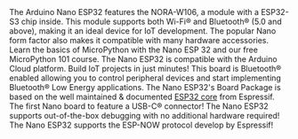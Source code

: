 <FeatureDescription>
The Arduino Nano ESP32 features the NORA-W106, a module with a ESP32-S3 chip inside. This module supports both Wi-Fi® and Bluetooth® (5.0 and above), making it an ideal device for IoT development. The popular Nano form factor also makes it compatible with many hardware accessories.
</FeatureDescription>

<FeatureList>

<Feature title="MicroPython 101" image="core">
Learn the basics of MicroPython with the Nano ESP
32 and our free MicroPython 101 course.
  <FeatureWrapper>
    <FeatureLink title="MicroPython 101" url="/micropython-course"/>
  </FeatureWrapper>
</Feature>

<Feature title="Arduino Cloud" image="wifi">
The Nano ESP32 is compatible with the Arduino Cloud platform. Build IoT projects in just minutes!
<FeatureWrapper>
  <FeatureLink title="Go to Platform" url="https://create.arduino.cc/iot/"/>
</FeatureWrapper>
</Feature>

<Feature title="Bluetooth®" image="bluetooth">
This board is Bluetooth® enabled allowing you to control peripheral devices and start implementing Bluetooth® Low Energy applications.
</Feature>

<Feature title="ESP32 Platform" image="mcu">
The Nano ESP32's Board Package is based on the well maintained & documented <a href="https://github.com/espressif/arduino-esp32">ESP32 core</a> from Espressif.
<FeatureWrapper>
  <FeatureLink variant="secondary" title="ESP32 Documentation" url="https://docs.espressif.com/projects/arduino-esp32/en/latest/"/>
</FeatureWrapper>
</Feature>

<Feature title="USB-C®" image="usb">
The first Nano board to feature a USB-C® connector!
</Feature>

<Feature title="Debugging" image="mcu">
The Nano ESP32 supports out-of-the-box debugging with no additional hardware required!
<FeatureWrapper>
  <FeatureLink variant="secondary" title="Documentation" url="/tutorials/nano-esp32/debugging"/>
</FeatureWrapper>

</Feature>

<Feature title="ESP-NOW" image="communication">
The Nano ESP32 supports the ESP-NOW protocol develop by Espressif!
<FeatureWrapper>
  <FeatureLink variant="secondary" title="Documentation" url="/tutorials/nano-esp32/esp-now"/>
</FeatureWrapper>

</Feature>

</FeatureList>
